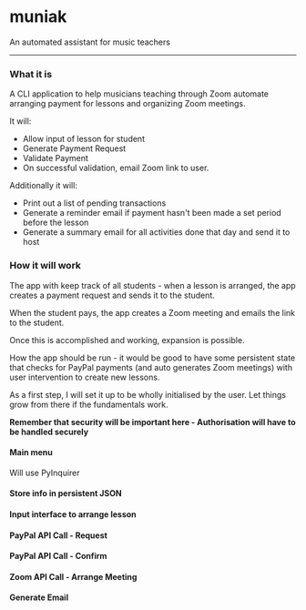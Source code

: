 # muniak
An automated assistant for music teachers

---
### What it is

A CLI application to help musicians teaching through Zoom automate arranging payment for lessons and organizing Zoom meetings.

It will:
- Allow input of lesson for student
- Generate Payment Request
- Validate Payment
- On successful validation, email Zoom link to user.

Additionally it will:

- Print out a list of pending transactions
- Generate a reminder email if payment hasn't been made a set period before the lesson
- Generate a summary email for all activities done that day and send it to host

### How it will work

The app with keep track of all students - when a lesson is arranged, the app creates a payment request and sends it to the student. 

When the student pays, the app creates a Zoom meeting and emails the link to the student.

Once this is accomplished and working, expansion is possible.

How the app should be run - it would be good to have some persistent state that checks for PayPal payments (and auto generates Zoom meetings) with user intervention to create new lessons.

As a first step, I will set it up to be wholly initialised by the user. Let things grow from there if the fundamentals work.

**Remember that security will be important here - Authorisation will have to be handled securely**

#### Main menu

Will use PyInquirer

#### Store info in persistent JSON

#### Input interface to arrange lesson

#### PayPal API Call - Request

#### PayPal API Call - Confirm

#### Zoom API Call - Arrange Meeting

#### Generate Email
